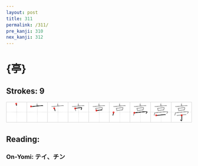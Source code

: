 ```yaml
---
layout: post
title: 311
permalink: /311/
pre_kanji: 310
nex_kanji: 312
---
```


# {亭}

## Strokes: 9

<div class="stroke"><img src="../images/E4BAAD.png" /></div>

## Reading:

### On-Yomi: テイ、チン
